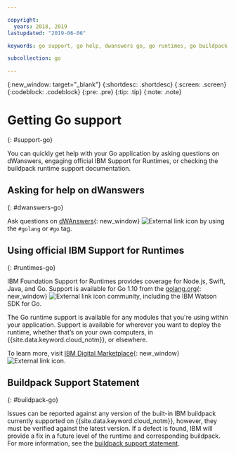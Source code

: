 ```yaml
---

copyright:
  years: 2018, 2019
lastupdated: "2019-06-06"

keywords: go support, go help, dwanswers go, go runtimes, go buildpack, ibm support go, foundation support go, runtime support

subcollection: go

---
```


{:new_window: target="_blank"}
{:shortdesc: .shortdesc}
{:screen: .screen}
{:codeblock: .codeblock}
{:pre: .pre}
{:tip: .tip}
{:note: .note}

# Getting Go support
{: #support-go}

You can quickly get help with your Go application by asking questions on dWanswers, engaging official IBM Support for Runtimes, or checking the buildpack runtime support documentation.

## Asking for help on dWanswers
{: #dwanswers-go}

Ask questions on [dWAnswers](https://developer.ibm.com/answers/topics/go){: new_window} ![External link icon](../icons/launch-glyph.svg "External link icon") by using the `#golang` or `#go` tag.

## Using official IBM Support for Runtimes
{: #runtimes-go}

IBM Foundation Support for Runtimes provides coverage for Node.js, Swift, Java, and Go. Support is available for Go 1.10 from the [golang.org](https://golang.org/){: new_window} ![External link icon](../icons/launch-glyph.svg "External link icon") community, including the IBM Watson SDK for Go. 

The Go runtime support is available for any modules that you're using within your application. Support is available for wherever you want to deploy the runtime, whether that’s on your own computers, in {{site.data.keyword.cloud_notm}}, or elsewhere.

To learn more, visit [IBM Digital Marketplace](https://www.ibm.com/cloud/support-for-runtimes){: new_window} ![External link icon](../icons/launch-glyph.svg "External link icon").

## Buildpack Support Statement
{: #buildpack-go}

Issues can be reported against any version of the built-in IBM buildpack currently supported on {{site.data.keyword.cloud_notm}}, however, they must be verified against the latest version. If a defect is found, IBM will provide a fix in a future level of the runtime and corresponding buildpack. For more information, see the [buildpack support statement](/docs/runtimes-common?topic=runtimes-common-buildpack_support_statement).
